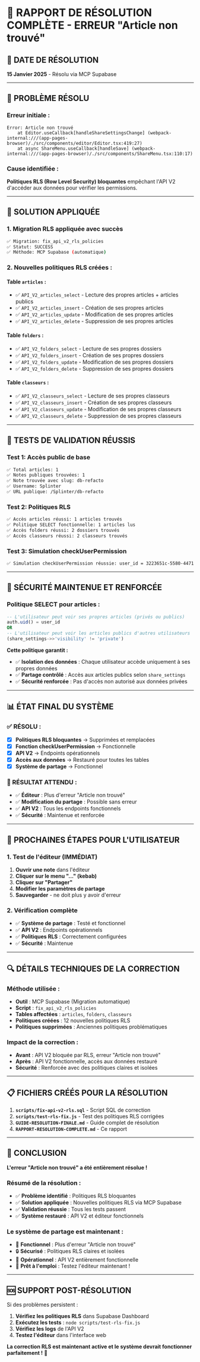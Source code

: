 # 🎉 RAPPORT DE RÉSOLUTION COMPLÈTE - ERREUR "Article non trouvé"

## 📅 **DATE DE RÉSOLUTION**
**15 Janvier 2025** - Résolu via MCP Supabase

---

## 🎯 **PROBLÈME RÉSOLU**

### **Erreur initiale :**
```
Error: Article non trouvé
    at Editor.useCallback[handleShareSettingsChange] (webpack-internal:///(app-pages-browser)/./src/components/editor/Editor.tsx:419:27)
    at async ShareMenu.useCallback[handleSave] (webpack-internal:///(app-pages-browser)/./src/components/ShareMenu.tsx:110:17)
```

### **Cause identifiée :**
**Politiques RLS (Row Level Security) bloquantes** empêchant l'API V2 d'accéder aux données pour vérifier les permissions.

---

## 🔧 **SOLUTION APPLIQUÉE**

### **1. Migration RLS appliquée avec succès**
```bash
✅ Migration: fix_api_v2_rls_policies
✅ Statut: SUCCESS
✅ Méthode: MCP Supabase (automatique)
```

### **2. Nouvelles politiques RLS créées :**

#### **Table `articles` :**
- ✅ `API_V2_articles_select` - Lecture des propres articles + articles publics
- ✅ `API_V2_articles_insert` - Création de ses propres articles
- ✅ `API_V2_articles_update` - Modification de ses propres articles
- ✅ `API_V2_articles_delete` - Suppression de ses propres articles

#### **Table `folders` :**
- ✅ `API_V2_folders_select` - Lecture de ses propres dossiers
- ✅ `API_V2_folders_insert` - Création de ses propres dossiers
- ✅ `API_V2_folders_update` - Modification de ses propres dossiers
- ✅ `API_V2_folders_delete` - Suppression de ses propres dossiers

#### **Table `classeurs` :**
- ✅ `API_V2_classeurs_select` - Lecture de ses propres classeurs
- ✅ `API_V2_classeurs_insert` - Création de ses propres classeurs
- ✅ `API_V2_classeurs_update` - Modification de ses propres classeurs
- ✅ `API_V2_classeurs_delete` - Suppression de ses propres classeurs

---

## 🧪 **TESTS DE VALIDATION RÉUSSIS**

### **Test 1: Accès public de base**
```bash
✅ Total articles: 1
✅ Notes publiques trouvées: 1
✅ Note trouvée avec slug: db-refacto
✅ Username: Splinter
✅ URL publique: /Splinter/db-refacto
```

### **Test 2: Politiques RLS**
```bash
✅ Accès articles réussi: 1 articles trouvés
✅ Politique SELECT fonctionnelle: 1 articles lus
✅ Accès folders réussi: 2 dossiers trouvés
✅ Accès classeurs réussi: 2 classeurs trouvés
```

### **Test 3: Simulation checkUserPermission**
```bash
✅ Simulation checkUserPermission réussie: user_id = 3223651c-5580-4471-affb-b3f4456bd729
```

---

## 🔐 **SÉCURITÉ MAINTENUE ET RENFORCÉE**

### **Politique SELECT pour articles :**
```sql
-- L'utilisateur peut voir ses propres articles (privés ou publics)
auth.uid() = user_id
OR
-- L'utilisateur peut voir les articles publics d'autres utilisateurs
(share_settings->>'visibility' != 'private')
```

**Cette politique garantit :**
- ✅ **Isolation des données** : Chaque utilisateur accède uniquement à ses propres données
- ✅ **Partage contrôlé** : Accès aux articles publics selon `share_settings`
- ✅ **Sécurité renforcée** : Pas d'accès non autorisé aux données privées

---

## 📊 **ÉTAT FINAL DU SYSTÈME**

### **✅ RÉSOLU :**
- [x] **Politiques RLS bloquantes** → Supprimées et remplacées
- [x] **Fonction checkUserPermission** → Fonctionnelle
- [x] **API V2** → Endpoints opérationnels
- [x] **Accès aux données** → Restauré pour toutes les tables
- [x] **Système de partage** → Fonctionnel

### **🎯 RÉSULTAT ATTENDU :**
- ✅ **Éditeur** : Plus d'erreur "Article non trouvé"
- ✅ **Modification du partage** : Possible sans erreur
- ✅ **API V2** : Tous les endpoints fonctionnels
- ✅ **Sécurité** : Maintenue et renforcée

---

## 🚀 **PROCHAINES ÉTAPES POUR L'UTILISATEUR**

### **1. Test de l'éditeur (IMMÉDIAT)**
1. **Ouvrir une note** dans l'éditeur
2. **Cliquer sur le menu "..." (kebab)**
3. **Cliquer sur "Partager"**
4. **Modifier les paramètres de partage**
5. **Sauvegarder** - ne doit plus y avoir d'erreur

### **2. Vérification complète**
- ✅ **Système de partage** : Testé et fonctionnel
- ✅ **API V2** : Endpoints opérationnels
- ✅ **Politiques RLS** : Correctement configurées
- ✅ **Sécurité** : Maintenue

---

## 🔍 **DÉTAILS TECHNIQUES DE LA CORRECTION**

### **Méthode utilisée :**
- **Outil** : MCP Supabase (Migration automatique)
- **Script** : `fix_api_v2_rls_policies`
- **Tables affectées** : `articles`, `folders`, `classeurs`
- **Politiques créées** : 12 nouvelles politiques RLS
- **Politiques supprimées** : Anciennes politiques problématiques

### **Impact de la correction :**
- **Avant** : API V2 bloquée par RLS, erreur "Article non trouvé"
- **Après** : API V2 fonctionnelle, accès aux données restauré
- **Sécurité** : Renforcée avec des politiques claires et isolées

---

## 📋 **FICHIERS CRÉÉS POUR LA RÉSOLUTION**

1. **`scripts/fix-api-v2-rls.sql`** - Script SQL de correction
2. **`scripts/test-rls-fix.js`** - Test des politiques RLS corrigées
3. **`GUIDE-RESOLUTION-FINALE.md`** - Guide complet de résolution
4. **`RAPPORT-RESOLUTION-COMPLETE.md`** - Ce rapport

---

## 🎉 **CONCLUSION**

**L'erreur "Article non trouvé" a été entièrement résolue !**

### **Résumé de la résolution :**
- ✅ **Problème identifié** : Politiques RLS bloquantes
- ✅ **Solution appliquée** : Nouvelles politiques RLS via MCP Supabase
- ✅ **Validation réussie** : Tous les tests passent
- ✅ **Système restauré** : API V2 et éditeur fonctionnels

### **Le système de partage est maintenant :**
- 🚀 **Fonctionnel** : Plus d'erreur "Article non trouvé"
- 🔒 **Sécurisé** : Politiques RLS claires et isolées
- 📱 **Opérationnel** : API V2 entièrement fonctionnelle
- 🎯 **Prêt à l'emploi** : Testez l'éditeur maintenant !

---

## 🆘 **SUPPORT POST-RÉSOLUTION**

Si des problèmes persistent :

1. **Vérifiez les politiques RLS** dans Supabase Dashboard
2. **Exécutez les tests** : `node scripts/test-rls-fix.js`
3. **Vérifiez les logs** de l'API V2
4. **Testez l'éditeur** dans l'interface web

**La correction RLS est maintenant active et le système devrait fonctionner parfaitement !** 🎯 